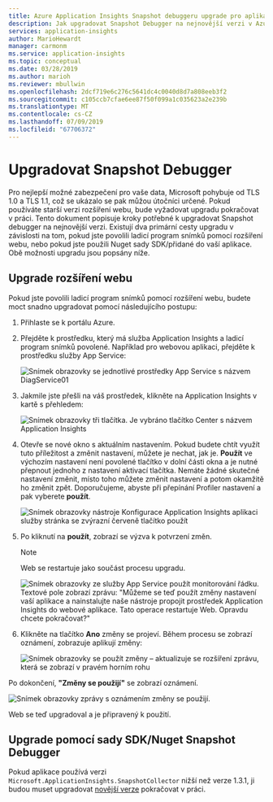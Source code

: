```yaml
---
title: Azure Application Insights Snapshot debuggeru upgrade pro aplikace .NET | Dokumentace Microsoftu
description: Jak upgradovat Snapshot Debugger na nejnovější verzi v Azure App Service, nebo prostřednictvím balíčků Nuget
services: application-insights
author: MarioHewardt
manager: carmonm
ms.service: application-insights
ms.topic: conceptual
ms.date: 03/28/2019
ms.author: marioh
ms.reviewer: mbullwin
ms.openlocfilehash: 2dcf719e6c276c5641dc4c0040d8d7a808eeb3f2
ms.sourcegitcommit: c105ccb7cfae6ee87f50f099a1c035623a2e239b
ms.translationtype: MT
ms.contentlocale: cs-CZ
ms.lasthandoff: 07/09/2019
ms.locfileid: "67706372"
---
```

# <a name="upgrading-the-snapshot-debugger"></a>Upgradovat Snapshot Debugger

Pro nejlepší možné zabezpečení pro vaše data, Microsoft pohybuje od TLS 1.0 a TLS 1.1, což se ukázalo se pak můžou útočníci určené. Pokud používáte starší verzi rozšíření webu, bude vyžadovat upgradu pokračovat v práci. Tento dokument popisuje kroky potřebné k upgradovat Snapshot debugger na nejnovější verzi. Existují dva primární cesty upgradu v závislosti na tom, pokud jste povolili ladicí program snímků pomocí rozšíření webu, nebo pokud jste použili Nuget sady SDK/přidané do vaší aplikace. Obě možnosti upgradu jsou popsány níže. 

## <a name="upgrading-the-site-extension"></a>Upgrade rozšíření webu

Pokud jste povolili ladicí program snímků pomocí rozšíření webu, budete moct snadno upgradovat pomocí následujícího postupu:

1. Přihlaste se k portálu Azure.
2. Přejděte k prostředku, který má služba Application Insights a ladicí program snímků povolené. Například pro webovou aplikaci, přejděte k prostředku služby App Service:

   ![Snímek obrazovky se jednotlivé prostředky App Service s názvem DiagService01](./media/snapshot-debugger-upgrade/app-service-resource.png)

3. Jakmile jste přešli na váš prostředek, klikněte na Application Insights v kartě s přehledem:

   ![Snímek obrazovky tři tlačítka. Je vybráno tlačítko Center s názvem Application Insights](./media/snapshot-debugger-upgrade/application-insights-button.png)

4. Otevře se nové okno s aktuálním nastavením. Pokud budete chtít využít tuto příležitost a změnit nastavení, můžete je nechat, jak je. **Použít** ve výchozím nastavení není povolené tlačítko v dolní části okna a je nutné přepnout jednoho z nastavení aktivací tlačítka. Nemáte žádné skutečné nastavení změnit, místo toho můžete změnit nastavení a potom okamžitě ho změnit zpět. Doporučujeme, abyste při přepínání Profiler nastavení a pak vyberete **použít**.

   ![Snímek obrazovky nástroje Konfigurace Application Insights aplikaci služby stránka se zvýrazní červeně tlačítko použít](./media/snapshot-debugger-upgrade/view-application-insights-data.png)

5. Po kliknutí na **použít**, zobrazí se výzva k potvrzení změn.

    > [!NOTE]
    > Web se restartuje jako součást procesu upgradu.

   ![Snímek obrazovky ze služby App Service použít monitorování řádku. Textové pole zobrazí zprávu: "Můžeme se teď použít změny nastavení vaší aplikace a nainstalujte naše nástroje propojit prostředek Application Insights do webové aplikace. Tato operace restartuje Web. Opravdu chcete pokračovat?"](./media/snapshot-debugger-upgrade/apply-monitoring-settings.png)

6. Klikněte na tlačítko **Ano** změny se projeví. Během procesu se zobrazí oznámení, zobrazuje aplikují změny:

   ![Snímek obrazovky se použít změny – aktualizuje se rozšíření zprávu, která se zobrazí v pravém horním rohu](./media/snapshot-debugger-upgrade/updating-extensions.png)

Po dokončení, **"Změny se použijí"** se zobrazí oznámení.

   ![Snímek obrazovky zprávy s oznámením změny se použijí.](./media/snapshot-debugger-upgrade/changes-are-applied.png)

Web se teď upgradoval a je připravený k použití.

## <a name="upgrading-snapshot-debugger-using-sdknuget"></a>Upgrade pomocí sady SDK/Nuget Snapshot Debugger

Pokud aplikace používá verzi `Microsoft.ApplicationInsights.SnapshotCollector` nižší než verze 1.3.1, ji budou muset upgradovat [novější verze](https://www.nuget.org/packages/Microsoft.ApplicationInsights.SnapshotCollector) pokračovat v práci.
